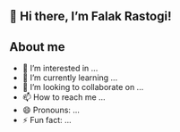 ## 👋 Hi there, I’m Falak Rastogi!

## About me 
- 👀 I’m interested in ...
- 🌱 I’m currently learning ...
- 💞️ I’m looking to collaborate on ...
- 📫 How to reach me ...
- 😄 Pronouns: ...
- ⚡ Fun fact: ...

<!---
FalakR/FalakR is a ✨ special ✨ repository because its `README.md` (this file) appears on your GitHub profile.
You can click the Preview link to take a look at your changes.
--->
